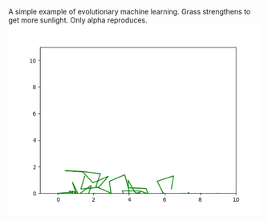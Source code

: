 A simple example of evolutionary machine learning. Grass strengthens to get more sunlight. Only alpha reproduces.
![alt text](https://github.com/Melanol/grass_evo/blob/master/demo.gif "demo")
